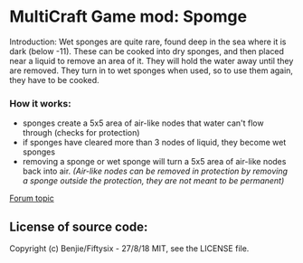 MultiCraft Game mod: Spomge
=========================

Introduction:
Wet sponges are quite rare, found deep in the sea where it is dark (below -11).
These can be cooked into dry sponges, and then placed near a liquid to remove an area of it. They will hold the water away until they are removed.
They turn in to wet sponges when used, so to use them again, they have to be cooked.

### How it works:
* sponges create a 5x5 area of air-like nodes that water can't flow through (checks for protection)
* if sponges have cleared more than 3 nodes of liquid, they become wet sponges
* removing a sponge or wet sponge will turn a 5x5 area of air-like nodes back into air. 
*(Air-like nodes can be removed in protection by removing a sponge outside the protection, they are not meant to be permanent)*

[Forum topic](https://forum.minetest.net/viewtopic.php?f=9&t=20729)

License of source code:
-----------------------
Copyright (c) Benjie/Fiftysix - 27/8/18
MIT, see the LICENSE file.
